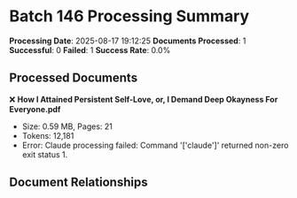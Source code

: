 # Batch 146 Processing Summary

**Processing Date**: 2025-08-17 19:12:25
**Documents Processed**: 1
**Successful**: 0
**Failed**: 1
**Success Rate**: 0.0%

## Processed Documents

❌ **How I Attained Persistent Self-Love, or, I Demand Deep Okayness For Everyone.pdf**
   - Size: 0.59 MB, Pages: 21
   - Tokens: 12,181
   - Error: Claude processing failed: Command '['claude']' returned non-zero exit status 1.

## Document Relationships
